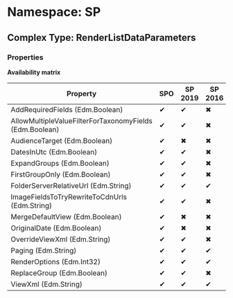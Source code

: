 # Namespace: SP

## Complex Type: RenderListDataParameters

### Properties

**Availability matrix**

Property | SPO | SP 2019 | SP 2016 | SP 2013
----------|-----|---------|---------|--------
AddRequiredFields (Edm.Boolean) | ✔ | ✔ | ✖ | ✖
AllowMultipleValueFilterForTaxonomyFields (Edm.Boolean) | ✔ | ✔ | ✖ | ✖
AudienceTarget (Edm.Boolean) | ✔ | ✖ | ✖ | ✖
DatesInUtc (Edm.Boolean) | ✔ | ✔ | ✖ | ✖
ExpandGroups (Edm.Boolean) | ✔ | ✔ | ✖ | ✖
FirstGroupOnly (Edm.Boolean) | ✔ | ✔ | ✖ | ✖
FolderServerRelativeUrl (Edm.String) | ✔ | ✔ | ✔ | ✖
ImageFieldsToTryRewriteToCdnUrls (Edm.String) | ✔ | ✔ | ✖ | ✖
MergeDefaultView (Edm.Boolean) | ✔ | ✖ | ✖ | ✖
OriginalDate (Edm.Boolean) | ✔ | ✖ | ✖ | ✖
OverrideViewXml (Edm.String) | ✔ | ✔ | ✖ | ✖
Paging (Edm.String) | ✔ | ✔ | ✔ | ✖
RenderOptions (Edm.Int32) | ✔ | ✔ | ✔ | ✖
ReplaceGroup (Edm.Boolean) | ✔ | ✔ | ✖ | ✖
ViewXml (Edm.String) | ✔ | ✔ | ✔ | ✖
